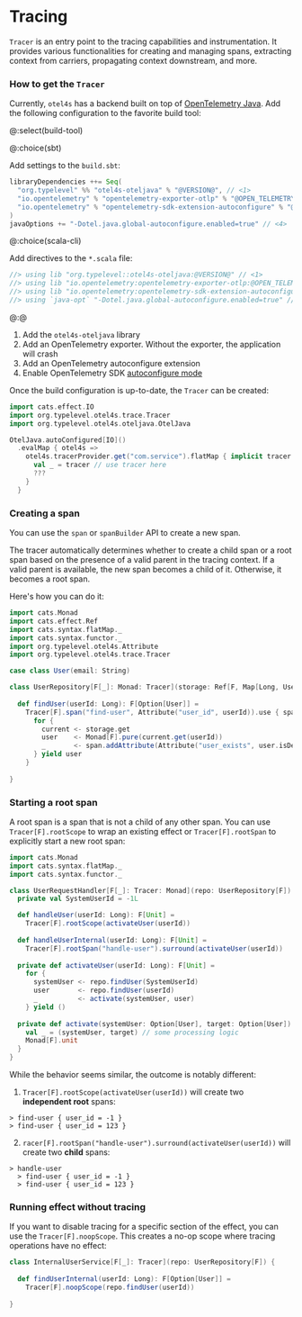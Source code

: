 # Tracing

`Tracer` is an entry point to the tracing capabilities and instrumentation. 
It provides various functionalities for creating and managing spans, 
extracting context from carriers, propagating context downstream, and more.

### How to get the `Tracer`

Currently, `otel4s` has a backend built on top of [OpenTelemetry Java][opentelemetry-java]. 
Add the following configuration to the favorite build tool:

@:select(build-tool)

@:choice(sbt)

Add settings to the `build.sbt`:

```scala
libraryDependencies ++= Seq(
  "org.typelevel" %% "otel4s-oteljava" % "@VERSION@", // <1>
  "io.opentelemetry" % "opentelemetry-exporter-otlp" % "@OPEN_TELEMETRY_VERSION@" % Runtime, // <2>
  "io.opentelemetry" % "opentelemetry-sdk-extension-autoconfigure" % "@OPEN_TELEMETRY_VERSION@" % Runtime // <3>
)
javaOptions += "-Dotel.java.global-autoconfigure.enabled=true" // <4>
```

@:choice(scala-cli)

Add directives to the `*.scala` file:

```scala
//> using lib "org.typelevel::otel4s-oteljava:@VERSION@" // <1>
//> using lib "io.opentelemetry:opentelemetry-exporter-otlp:@OPEN_TELEMETRY_VERSION@" // <2>
//> using lib "io.opentelemetry:opentelemetry-sdk-extension-autoconfigure:@OPEN_TELEMETRY_VERSION@" // <3>
//> using `java-opt` "-Dotel.java.global-autoconfigure.enabled=true" // <4>
```

@:@

1. Add the `otel4s-oteljava` library  
2. Add an OpenTelemetry exporter. Without the exporter, the application will crash  
3. Add an OpenTelemetry autoconfigure extension  
4. Enable OpenTelemetry SDK [autoconfigure mode][opentelemetry-java-autoconfigure]  

Once the build configuration is up-to-date, the `Tracer` can be created:

```scala mdoc:silent
import cats.effect.IO
import org.typelevel.otel4s.trace.Tracer
import org.typelevel.otel4s.oteljava.OtelJava

OtelJava.autoConfigured[IO]()
  .evalMap { otel4s =>
    otel4s.tracerProvider.get("com.service").flatMap { implicit tracer: Tracer[IO] =>
      val _ = tracer // use tracer here
      ???
    }
  }
```

### Creating a span

You can use the `span` or `spanBuilder` API to create a new span. 

The tracer automatically determines whether to create a child span or a root span based on the presence of a valid parent in the tracing context. 
If a valid parent is available, the new span becomes a child of it.  Otherwise, it becomes a root span. 

Here's how you can do it:

```scala mdoc:silent:reset
import cats.Monad
import cats.effect.Ref
import cats.syntax.flatMap._
import cats.syntax.functor._
import org.typelevel.otel4s.Attribute
import org.typelevel.otel4s.trace.Tracer

case class User(email: String)

class UserRepository[F[_]: Monad: Tracer](storage: Ref[F, Map[Long, User]]) {
  
  def findUser(userId: Long): F[Option[User]] =
    Tracer[F].span("find-user", Attribute("user_id", userId)).use { span =>
      for {
        current <- storage.get
        user    <- Monad[F].pure(current.get(userId))
        _       <- span.addAttribute(Attribute("user_exists", user.isDefined))
      } yield user
    }
  
}
```

### Starting a root span

A root span is a span that is not a child of any other span. 
You can use `Tracer[F].rootScope` to wrap an existing effect or `Tracer[F].rootSpan` to explicitly start a new root span:

```scala mdoc:silent
import cats.Monad
import cats.syntax.flatMap._
import cats.syntax.functor._

class UserRequestHandler[F[_]: Tracer: Monad](repo: UserRepository[F]) {
  private val SystemUserId = -1L

  def handleUser(userId: Long): F[Unit] =
    Tracer[F].rootScope(activateUser(userId))
    
  def handleUserInternal(userId: Long): F[Unit] =
    Tracer[F].rootSpan("handle-user").surround(activateUser(userId))
    
  private def activateUser(userId: Long): F[Unit] =
    for {
      systemUser <- repo.findUser(SystemUserId)
      user       <- repo.findUser(userId)
      _          <- activate(systemUser, user)
    } yield ()
    
  private def activate(systemUser: Option[User], target: Option[User]): F[Unit] = {
    val _ = (systemUser, target) // some processing logic
    Monad[F].unit
  }
}
```

While the behavior seems similar, the outcome is notably different:

1. `Tracer[F].rootScope(activateUser(userId))` will create two **independent root** spans:

```
> find-user { user_id = -1 }  
> find-user { user_id = 123 }
```

2. `racer[F].rootSpan("handle-user").surround(activateUser(userId))` will create two **child** spans:

```
> handle-user  
  > find-user { user_id = -1 }  
  > find-user { user_id = 123 }
```



### Running effect without tracing

If you want to disable tracing for a specific section of the effect, you can use the `Tracer[F].noopScope`. 
This creates a no-op scope where tracing operations have no effect:

```scala mdoc:silent
class InternalUserService[F[_]: Tracer](repo: UserRepository[F]) {
  
  def findUserInternal(userId: Long): F[Option[User]] =
    Tracer[F].noopScope(repo.findUser(userId))
  
}
```

[opentelemetry-java]: https://github.com/open-telemetry/opentelemetry-java
[opentelemetry-java-autoconfigure]: https://github.com/open-telemetry/opentelemetry-java/blob/main/sdk-extensions/autoconfigure/README.md